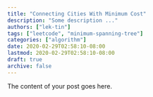 ```yaml
---
title: "Connecting Cities With Minimum Cost"
description: "Some description ..."
authors: ["lek-tin"]
tags: ["leetcode", "minimum-spanning-tree"]
categories: ["algorithm"]
date: 2020-02-29T02:58:10-08:00
lastmod: 2020-02-29T02:58:10-08:00
draft: true
archive: false
---
```


The content of your post goes here.
